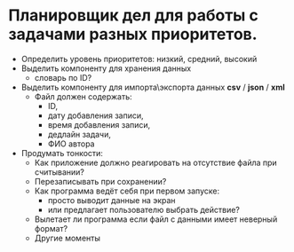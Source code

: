 # Планировщик дел для работы с задачами разных приоритетов.

* Определить уровень приоритетов: низкий, средний, высокий
* Выделить компоненту для хранения данных
  * словарь по ID?
* Выделить компоненту для  импорта\экспорта данных **csv** / **json** / **xml**
  * Файл должен содержать: 
    * ID, 
    * дату добавления записи, 
    * время добавления записи, 
    * дедлайн задачи, 
    * ФИО автора
* Продумать тонкости:
  * Как приложение должно реагировать на отсутствие файла при считывании?
  * Перезаписывать при сохранении?
  * Как программа ведёт себя при первом запуске: 
    * просто выводит данные на экран 
    * или предлагает пользователю выбрать действие?
  * Вылетает ли программа если файл с данными имеет неверный формат?
  * Другие моменты